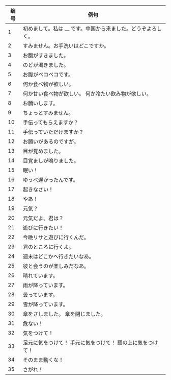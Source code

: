 | 编号    | 例句 |
| ---- | ---------------------------------------------------------- |
| 1    | 初めまして。私は __ です。中国から来ました。どうぞよろしく。 |
| 2    | すみません。お手洗いはどこですか。 |
| 3    | お腹がすきました。                                         |
| 4    | のどが渇きました。                                         |
| 5    | お腹がペコペコです。                                       |
| 6    | 何か食べ物が欲しい。                                       |
| 7    | 何か甘い食べ物が欲しい。 何か冷たい飲み物が欲しい。        |
| 8    | お願いします。                                             |
| 9    | ちょっとすみません。                                       |
| 10   | 手伝ってもらえますか？                                     |
| 11   | 手伝っていただけますか？                                   |
| 12   | お願いがあるのですが。                                     |
| 13   | 目が覚めました。                                           |
| 14   | 目覚ましが鳴りました。                                     |
| 15   | 眠い！                                                     |
| 16   | ゆうべ遅かったんです。                                     |
| 17   | 起きなさい！                                               |
| 18   | やあ！                                                     |
| 19   | 元気？                                                     |
| 20   | 元気だよ、君は？                                           |
| 21   | 遊びに行きたい！                                           |
| 22   | 今晩リサと遊びに行くんだ。                                 |
| 23   | 君のところに行くよ。                                       |
| 24   | 週末はどこかへ行きたいなあ。                               |
| 25   | 彼と会うのが楽しみだなあ。                                 |
| 26   | 晴れています。                                             |
| 27   | 雨が降っています。                                         |
| 28   | 曇っています。                                             |
| 29   | 雪が降っています。                                         |
| 30   | 傘をさしました。 傘を閉じました。                          |
| 31   | 危ない！                                                   |
| 32   | 気をつけて！                                               |
| 33   | 足元に気をつけて！ 手元に気をつけて！ 頭の上に気をつけて！ |
| 34   | そのまま動くな！                                           |
| 35   | さがれ！                                           |
